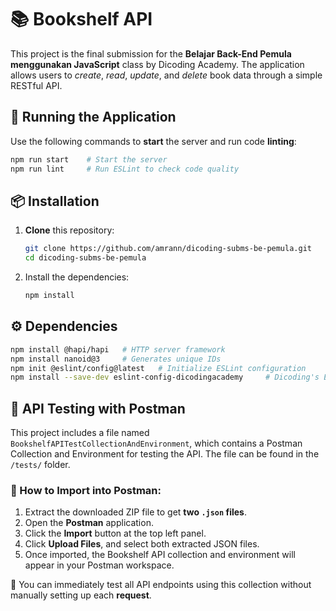 # 📚 Bookshelf API
This project is the final submission for the **Belajar Back-End Pemula menggunakan JavaScript** class by Dicoding Academy. The application allows users to _create_, _read_, _update_, and _delete_ book data through a simple RESTful API.


## 🚀 Running the Application
Use the following commands to **start** the server and run code **linting**:
   ```bash
   npm run start    # Start the server
   npm run lint     # Run ESLint to check code quality
   ```

## 📦 Installation
1. **Clone** this repository:
   ```bash
   git clone https://github.com/amrann/dicoding-subms-be-pemula.git
   cd dicoding-subms-be-pemula
   ```
2. Install the dependencies:
   ```bash
   npm install
   ```

## ⚙️ Dependencies
   ```bash
   npm install @hapi/hapi   # HTTP server framework
   npm install nanoid@3     # Generates unique IDs
   npm init @eslint/config@latest   # Initialize ESLint configuration
   npm install --save-dev eslint-config-dicodingacademy     # Dicoding's ESLint style guide
   ```

## 🧪 API Testing with Postman

This project includes a file named `BookshelfAPITestCollectionAndEnvironment`, which contains a Postman Collection and Environment for testing the API. The file can be found in the `/tests/` folder.

### 🔁 How to Import into Postman:
1. Extract the downloaded ZIP file to get **two `.json` files**.
2. Open the **Postman** application.
3. Click the **Import** button at the top left panel.
4. Click **Upload Files**, and select both extracted JSON files.
5. Once imported, the Bookshelf API collection and environment will appear in your Postman workspace.

📌 You can immediately test all API endpoints using this collection without manually setting up each **request**.